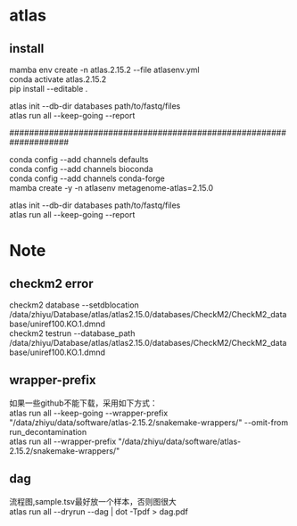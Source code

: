 # atlas
## install
mamba env create -n atlas.2.15.2 --file atlasenv.yml  
conda activate atlas.2.15.2   
pip install --editable .  

atlas init --db-dir databases path/to/fastq/files    
atlas run all --keep-going  --report     

####################################################################


conda config --add channels defaults  
conda config --add channels bioconda  
conda config --add channels conda-forge  
mamba create -y -n atlasenv metagenome-atlas=2.15.0  



atlas init --db-dir databases path/to/fastq/files  
atlas run all --keep-going  --report   


# Note
## checkm2 error  
checkm2 database --setdblocation /data/zhiyu/Database/atlas/atlas2.15.0/databases/CheckM2/CheckM2_database/uniref100.KO.1.dmnd   
checkm2 testrun --database_path /data/zhiyu/Database/atlas/atlas2.15.0/databases/CheckM2/CheckM2_database/uniref100.KO.1.dmnd 

## wrapper-prefix
如果一些github不能下载，采用如下方式：  
atlas run all --keep-going --wrapper-prefix "/data/zhiyu/data/software/atlas-2.15.2/snakemake-wrappers/" --omit-from run_decontamination   
atlas run all --wrapper-prefix "/data/zhiyu/data/software/atlas-2.15.2/snakemake-wrappers/"  

## dag
流程图,sample.tsv最好放一个样本，否则图很大  
atlas run all --dryrun --dag | dot -Tpdf > dag.pdf  
